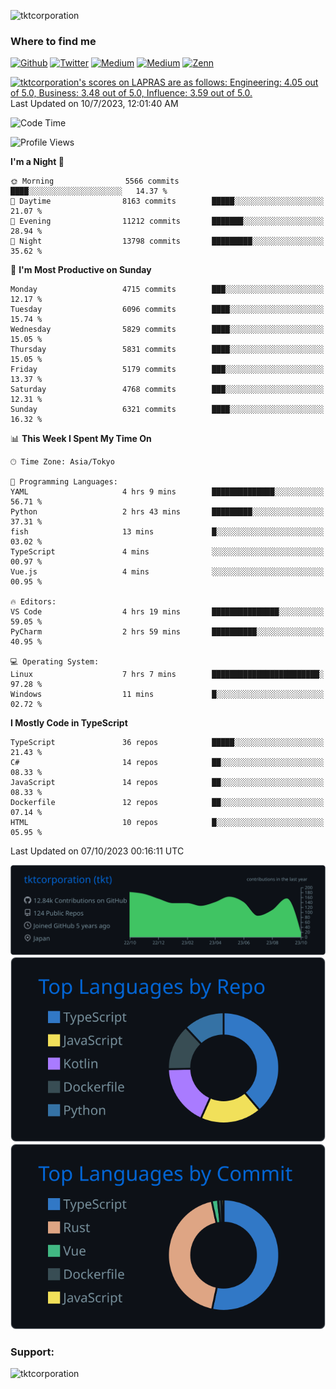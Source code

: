 <p align="left"> <img src="https://komarev.com/ghpvc/?username=tktcorporation&label=Profile%20views&color=0e75b6&style=flat" alt="tktcorporation" /> </p>

<h3>Where to find me</h3>
<p>
<a href="https://github.com/tktcorporation" target="_blank"><img alt="Github" src="https://img.shields.io/badge/GitHub-%2312100E.svg?&style=for-the-badge&logo=Github&logoColor=white" /></a>
<a href="https://twitter.com/tktcorporation" target="_blank"><img alt="Twitter" src="https://img.shields.io/badge/twitter-%231DA1F2.svg?&style=for-the-badge&logo=twitter&logoColor=white" /></a>
<a href="https://www.linkedin.com/in/tktcorporation" target="_blank"><img alt="Medium" src="https://img.shields.io/badge/linkdin-0a66c2.svg?&style=for-the-badge&logo=linkedin&logoColor=white" /></a>
<a href="https://qiita.com/tktcorporation" target="_blank"><img alt="Medium" src="https://img.shields.io/badge/qiita-55C500.svg?&style=for-the-badge&logo=qiita&logoColor=white" /></a>
<a href="https://zenn.dev/tktcorporation" target="_blank"><img alt="Zenn" src="https://img.shields.io/badge/Zenn-3EA8FF.svg?&style=for-the-badge&logo=Zenn&logoColor=white" /></a>
</p>

<!--START_SECTION:lapras-card-->
<p ><a href="https://lapras.com/public/tktcorporation" target="_blank" rel="noopener noreferrer"><img alt="tktcorporation's scores on LAPRAS are as follows: Engineering: 4.05 out of 5.0, Business: 3.48 out of 5.0, Influence: 3.59 out of 5.0." src="https://lapras-card-generator.vercel.app/api/svg?e=4.05&b=3.48&i=3.59&b1=%23232323&b2=%236d6d6d&i1=%23212121&i2=%23818181&l=en" width="300" ></a>  
Last Updated on 10/7/2023, 12:01:40 AM</p>
<!--END_SECTION:lapras-card-->
  
<!--START_SECTION:waka-->
![Code Time](http://img.shields.io/badge/Code%20Time-1%2C170%20hrs%2052%20mins-blue)

![Profile Views](http://img.shields.io/badge/Profile%20Views-0-blue)

**I'm a Night 🦉** 

```text
🌞 Morning                5566 commits        ████░░░░░░░░░░░░░░░░░░░░░   14.37 % 
🌆 Daytime                8163 commits        █████░░░░░░░░░░░░░░░░░░░░   21.07 % 
🌃 Evening                11212 commits       ███████░░░░░░░░░░░░░░░░░░   28.94 % 
🌙 Night                  13798 commits       █████████░░░░░░░░░░░░░░░░   35.62 % 
```
📅 **I'm Most Productive on Sunday** 

```text
Monday                   4715 commits        ███░░░░░░░░░░░░░░░░░░░░░░   12.17 % 
Tuesday                  6096 commits        ████░░░░░░░░░░░░░░░░░░░░░   15.74 % 
Wednesday                5829 commits        ████░░░░░░░░░░░░░░░░░░░░░   15.05 % 
Thursday                 5831 commits        ████░░░░░░░░░░░░░░░░░░░░░   15.05 % 
Friday                   5179 commits        ███░░░░░░░░░░░░░░░░░░░░░░   13.37 % 
Saturday                 4768 commits        ███░░░░░░░░░░░░░░░░░░░░░░   12.31 % 
Sunday                   6321 commits        ████░░░░░░░░░░░░░░░░░░░░░   16.32 % 
```


📊 **This Week I Spent My Time On** 

```text
🕑︎ Time Zone: Asia/Tokyo

💬 Programming Languages: 
YAML                     4 hrs 9 mins        ██████████████░░░░░░░░░░░   56.71 % 
Python                   2 hrs 43 mins       █████████░░░░░░░░░░░░░░░░   37.31 % 
fish                     13 mins             █░░░░░░░░░░░░░░░░░░░░░░░░   03.02 % 
TypeScript               4 mins              ░░░░░░░░░░░░░░░░░░░░░░░░░   00.97 % 
Vue.js                   4 mins              ░░░░░░░░░░░░░░░░░░░░░░░░░   00.95 % 

🔥 Editors: 
VS Code                  4 hrs 19 mins       ███████████████░░░░░░░░░░   59.05 % 
PyCharm                  2 hrs 59 mins       ██████████░░░░░░░░░░░░░░░   40.95 % 

💻 Operating System: 
Linux                    7 hrs 7 mins        ████████████████████████░   97.28 % 
Windows                  11 mins             █░░░░░░░░░░░░░░░░░░░░░░░░   02.72 % 
```

**I Mostly Code in TypeScript** 

```text
TypeScript               36 repos            █████░░░░░░░░░░░░░░░░░░░░   21.43 % 
C#                       14 repos            ██░░░░░░░░░░░░░░░░░░░░░░░   08.33 % 
JavaScript               14 repos            ██░░░░░░░░░░░░░░░░░░░░░░░   08.33 % 
Dockerfile               12 repos            ██░░░░░░░░░░░░░░░░░░░░░░░   07.14 % 
HTML                     10 repos            █░░░░░░░░░░░░░░░░░░░░░░░░   05.95 % 
```




 Last Updated on 07/10/2023 00:16:11 UTC
<!--END_SECTION:waka-->

[![](https://raw.githubusercontent.com/tktcorporation/tktcorporation/master/profile-summary-card-output/github_dark/0-profile-details.svg)](https://github.com/vn7n24fzkq/github-profile-summary-cards)
[![](https://raw.githubusercontent.com/tktcorporation/tktcorporation/master/profile-summary-card-output/github_dark/1-repos-per-language.svg)](https://github.com/vn7n24fzkq/github-profile-summary-cards) [![](https://raw.githubusercontent.com/tktcorporation/tktcorporation/master/profile-summary-card-output/github_dark/2-most-commit-language.svg)](https://github.com/vn7n24fzkq/github-profile-summary-cards)

<h3 align="left">Support:</h3>
<p><a href="https://www.buymeacoffee.com/tktcorporation"> <img align="left" src="https://cdn.buymeacoffee.com/buttons/v2/default-yellow.png" height="50" width="210" alt="tktcorporation" /></a></p><br><br>
